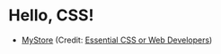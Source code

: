 # Hello, CSS!

* [MyStore](./MyStore) (Credit: [Essential CSS or Web Developers](https://www.skooldio.com/courses/essential-css))
